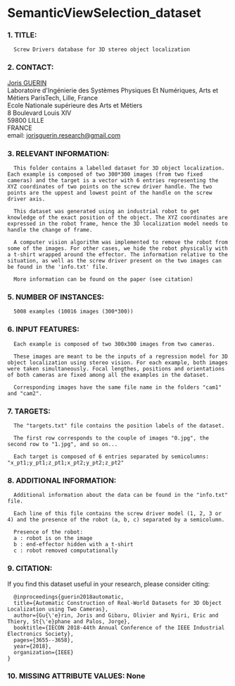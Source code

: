# SemanticViewSelection_dataset

### 1. TITLE: 

      Screw Drivers database for 3D stereo object localization

### 2. CONTACT: 

[Joris GUERIN](https://jorisguerin.github.io/)  
Laboratoire d'Ingénierie des Systèmes Physiques Et Numériques, Arts et Métiers ParisTech, Lille, France  
Ecole Nationale supérieure des Arts et Métiers  
8 Boulevard Louis XIV  
59800 LILLE  
FRANCE  
email: jorisguerin.research@gmail.com

### 3. RELEVANT INFORMATION:
      
      This folder contains a labelled dataset for 3D object localization. Each example is composed of two 300*300 images (from two fixed cameras) and the target is a vector with 6 entries representing the XYZ coordinates of two points on the screw driver handle. The two points are the uppest and lowest point of the handle on the screw driver axis.

      This dataset was generated using an industrial robot to get knowledge of the exact position of the object. The XYZ coordinates are expressed in the robot frame, hence the 3D localization model needs to handle the change of frame.

      A computer vision algorithm was implemented to remove the robot from some of the images. For other cases, we hide the robot physically with a t-shirt wrapped around the effector. The information relative to the situation, as well as the screw driver present on the two images can be found in the 'info.txt' file.

      More information can be found on the paper (see citation)

### 5. NUMBER OF INSTANCES:

      5008 examples (10016 images (300*300))

### 6. INPUT FEATURES:

      Each example is composed of two 300x300 images from two cameras.

      These images are meant to be the inputs of a regression model for 3D object localization using stereo vision. For each example, both images were taken simultaneously. Focal lengthes, positions and orientations of both cameras are fixed among all the examples in the dataset.

      Corresponding images have the same file name in the folders "cam1" and "cam2".

### 7. TARGETS:
      
      The "targets.txt" file contains the position labels of the dataset.

      The first row corresponds to the couple of images "0.jpg", the second row to "1.jpg", and so on...

      Each target is composed of 6 entries separated by semicolumns: "x_pt1;y_pt1;z_pt1;x_pt2;y_pt2;z_pt2"

### 8. ADDITIONAL INFORMATION:
      
      Additional information about the data can be found in the "info.txt" file.

      Each line of this file contains the screw driver model (1, 2, 3 or 4) and the presence of the robot (a, b, c) separated by a semicolumn.

      Presence of the robot:
      a : robot is on the image
      b : end-effector hidden with a t-shirt
      c : robot removed computationally

### 9. CITATION:

If you find this dataset useful in your research, please consider citing:

      @inproceedings{guerin2018automatic,
	  title={Automatic Construction of Real-World Datasets for 3D Object Localization using Two Cameras},
	  author={Gu{\'e}rin, Joris and Gibaru, Olivier and Nyiri, Eric and Thiery, St{\'e}phane and Palos, Jorge},
	  booktitle={IECON 2018-44th Annual Conference of the IEEE Industrial Electronics Society},
	  pages={3655--3658},
	  year={2018},
	  organization={IEEE}
	}


### 10. MISSING ATTRIBUTE VALUES: None